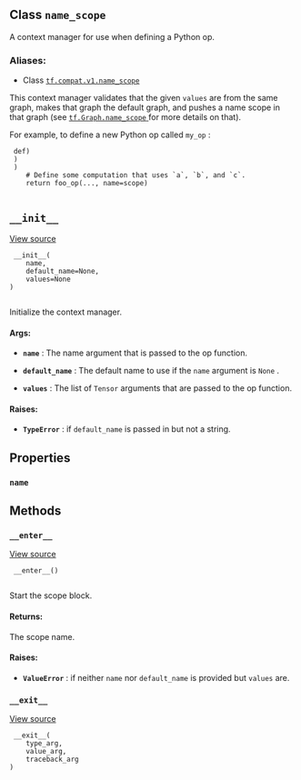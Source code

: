 

## Class  `name_scope` 
A context manager for use when defining a Python op.



### Aliases:

- Class [ `tf.compat.v1.name_scope` ](/api_docs/python/tf/compat/v1/keras/backend/name_scope)

This context manager validates that the given  `values`  are from the
same graph, makes that graph the default graph, and pushes a
name scope in that graph (see
[ `tf.Graph.name_scope` ](https://tensorflow.google.cn/api_docs/python/tf/Graph#name_scope)
for more details on that).

For example, to define a new Python op called  `my_op` :



```
 def)
 )
 )
    # Define some computation that uses `a`, `b`, and `c`.
    return foo_op(..., name=scope)
 
```



##  `__init__` 
[View source](https://github.com/tensorflow/tensorflow/blob/r2.0/tensorflow/python/framework/ops.py#L6280-L6306)



```
 __init__(
    name,
    default_name=None,
    values=None
)
 
```

Initialize the context manager.



#### Args:

- **`name`** : The name argument that is passed to the op function.

- **`default_name`** : The default name to use if the  `name`  argument is  `None` .

- **`values`** : The list of  `Tensor`  arguments that are passed to the op function.



#### Raises:

- **`TypeError`** : if  `default_name`  is passed in but not a string.



## Properties


###  `name` 


## Methods


###  `__enter__` 
[View source](https://github.com/tensorflow/tensorflow/blob/r2.0/tensorflow/python/framework/ops.py#L6308-L6353)



```
 __enter__()
 
```

Start the scope block.



#### Returns:
The scope name.



#### Raises:

- **`ValueError`** : if neither  `name`  nor  `default_name`  is provided
but  `values`  are.



###  `__exit__` 
[View source](https://github.com/tensorflow/tensorflow/blob/r2.0/tensorflow/python/framework/ops.py#L6355-L6364)



```
 __exit__(
    type_arg,
    value_arg,
    traceback_arg
)
 
```

